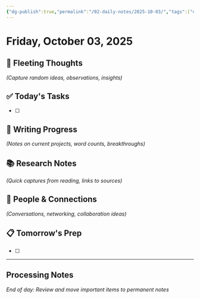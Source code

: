 ```yaml
---
{"dg-publish":true,"permalink":"/02-daily-notes/2025-10-03/","tags":["daily"],"created":"2025-10-03T09:54:06.563-04:00","updated":"2025-10-04T16:25:51.868-04:00"}
---
```



# Friday, October 03, 2025

## 🧠 Fleeting Thoughts
*(Capture random ideas, observations, insights)*

## ✅ Today's Tasks
- [ ] 

## 📝 Writing Progress
*(Notes on current projects, word counts, breakthroughs)*

## 📚 Research Notes
*(Quick captures from reading, links to sources)*

## 🔗 People & Connections
*(Conversations, networking, collaboration ideas)*

## 📋 Tomorrow's Prep
- [ ] 

---
## Processing Notes
*End of day: Review and move important items to permanent notes*